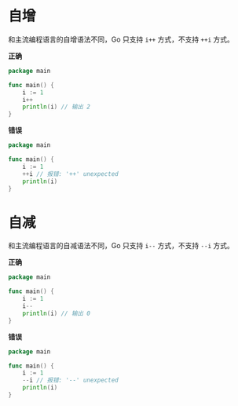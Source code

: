 # 自增

和主流编程语言的自增语法不同，Go 只支持 `i++` 方式，不支持 `++i` 方式。

**正确**

```go
package main

func main() {
	i := 1
	i++
	println(i) // 输出 2
}
```

**错误**

```go
package main

func main() {
	i := 1
	++i // 报错: '++' unexpected
	println(i)
}
```

# 自减

和主流编程语言的自减语法不同，Go 只支持 `i--` 方式，不支持 `--i` 方式。

**正确**

```go
package main

func main() {
	i := 1
	i--
	println(i) // 输出 0
}
```

**错误**

```go
package main

func main() {
	i := 1
	--i // 报错: '--' unexpected
	println(i)
}
```
